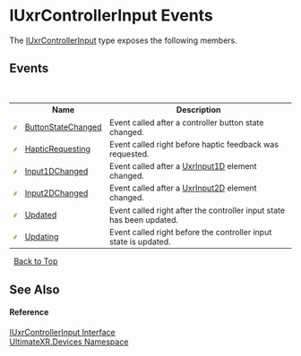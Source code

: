 # IUxrControllerInput Events
 

The <a href="T_UltimateXR_Devices_IUxrControllerInput">IUxrControllerInput</a> type exposes the following members.


## Events
&nbsp;<table><tr><th></th><th>Name</th><th>Description</th></tr><tr><td>![Public event](media/pubevent.gif "Public event")</td><td><a href="E_UltimateXR_Devices_IUxrControllerInput_ButtonStateChanged">ButtonStateChanged</a></td><td>
Event called after a controller button state changed.</td></tr><tr><td>![Public event](media/pubevent.gif "Public event")</td><td><a href="E_UltimateXR_Devices_IUxrControllerInput_HapticRequesting">HapticRequesting</a></td><td>
Event called right before haptic feedback was requested.</td></tr><tr><td>![Public event](media/pubevent.gif "Public event")</td><td><a href="E_UltimateXR_Devices_IUxrControllerInput_Input1DChanged">Input1DChanged</a></td><td>
Event called after a <a href="T_UltimateXR_Devices_UxrInput1D">UxrInput1D</a> element changed.</td></tr><tr><td>![Public event](media/pubevent.gif "Public event")</td><td><a href="E_UltimateXR_Devices_IUxrControllerInput_Input2DChanged">Input2DChanged</a></td><td>
Event called after a <a href="T_UltimateXR_Devices_UxrInput2D">UxrInput2D</a> element changed.</td></tr><tr><td>![Public event](media/pubevent.gif "Public event")</td><td><a href="E_UltimateXR_Devices_IUxrControllerInput_Updated">Updated</a></td><td>
Event called right after the controller input state has been updated.</td></tr><tr><td>![Public event](media/pubevent.gif "Public event")</td><td><a href="E_UltimateXR_Devices_IUxrControllerInput_Updating">Updating</a></td><td>
Event called right before the controller input state is updated.</td></tr></table>&nbsp;
<a href="#iuxrcontrollerinput-events">Back to Top</a>

## See Also


#### Reference
<a href="T_UltimateXR_Devices_IUxrControllerInput">IUxrControllerInput Interface</a><br /><a href="N_UltimateXR_Devices">UltimateXR.Devices Namespace</a><br />